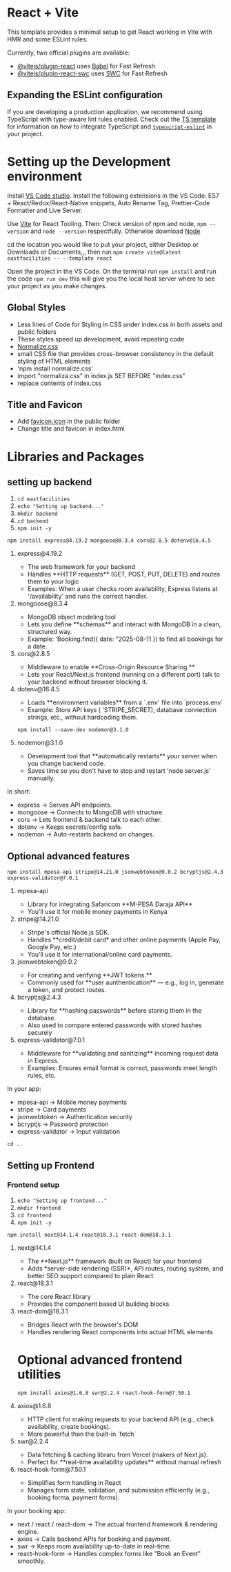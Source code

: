 # React + Vite

This template provides a minimal setup to get React working in Vite with HMR and some ESLint rules.

Currently, two official plugins are available:

- [@vitejs/plugin-react](https://github.com/vitejs/vite-plugin-react/blob/main/packages/plugin-react) uses [Babel](https://babeljs.io/) for Fast Refresh
- [@vitejs/plugin-react-swc](https://github.com/vitejs/vite-plugin-react/blob/main/packages/plugin-react-swc) uses [SWC](https://swc.rs/) for Fast Refresh

## Expanding the ESLint configuration

If you are developing a production application, we recommend using TypeScript with type-aware lint rules enabled. Check out the [TS template](https://github.com/vitejs/vite/tree/main/packages/create-vite/template-react-ts) for information on how to integrate TypeScript and [`typescript-eslint`](https://typescript-eslint.io) in your project.


# Setting up the Development environment
Install [VS Code studio](https://code.visualstudio.com/).
Install the following extensions in the VS Code: ES7 + React/Redux/React-Native snippets, Auto Rename Tag, Prettier-Code Formatter and Live Server.

Use [Vite](https://vite.dev/) for React Tooling. 
Then:
Check version of npm and node, `npm --version` and `node --version` respectfully. 
Otherwise download [Node](https://nodejs.org/en/download)

cd the location you would like to put your project, either Desktop or Downloads or Documents,,, then run `npm create vite@latest eastfacilities -- --template react`

Open the project in the VS Code. On the terminal run `npm install` and run the code `npm run dev` this will give you the local host server where to see your project as you make changes.

## Global Styles
- Less lines of Code for Styling in CSS under index.css in both assets and public folders
- These styles speed up development, avoid repeating code
- [Normalize.css](https://necolas.github.io/normalize.css/)
- small CSS file that provides cross-browser consistency in the default styling of HTML elements
- 'npm install normalize.css'
- import "normaliza.css" in index.js
SET BEFORE "index.css"
- replace contents of index.css


## Title and Favicon
- Add [favicon.icon](https://favicon.io/favicon-converter/) in the public folder
- Change title and favicon in index.html

# Libraries and Packages
## setting up backend
1. `cd eastfacilities`
2. `echo "Setting up backend..."`
3. `mkdir backend`
4. `cd backend`
5. `npm init -y`

`npm install express@4.19.2 mongoose@8.3.4 cors@2.8.5 dotenv@16.4.5`
<ol>
<li>express@4.19.2</li>
<ul>
<li>The web framework for your backend</li>
<li>Handles **HTTP requests** (GET, POST, PUT, DELETE) and routes them to your logic</li>
<li>Examples: When a user checks room availability, Express listens at '/availability' and runs the correct handler.</li>
</ul>
<li>mongoose@8.3.4</li>
<ul>
<li>MongoDB object modeling tool</li>
<li>Lets you define **schemas** and interact with MongoDB in a clean, structured way.</li>
<li>Example: 'Booking.find({ date: "2025-08-11 }) to find all bookings for a date.</li>
</ul>
<li>cors@2.8.5</li>
<ul>
<li>Middleware to enable **Cross-Origin Resource Sharing.**</li>
<li>Lets your React/Next.js frontend (running on a different port) talk to your backend  without browser blocking it.</li>
</ul>
<li>dotenv@16.4.5</li>
<ul>
<li>Loads **environment variables** from a `.env` file into `process.env`</li>
<li>Example: Store API keys ( 'STRIPE_SECRET), database connection strings, etc., without hardcoding them.</li>
</ul>

`npm install --save-dev nodemon@3.1.0`
<li>nodemon@3.1.0</li>
<ul>
<li>Development tool that **automatically restarts** your server when you change backend code.</li>
<li>Saves time so you don't have to stop and restart 'node server.js' manually.</li>
</ul>
</ol>
In short:
<ul>
<li>express → Serves API endpoints.</li>
<li>mongoose → Connects to MongoDB with structure.</li>
<li>cors → Lets frontend & backend talk to each other.</li>
<li>dotenv → Keeps secrets/config safe.</li>
<li>nodemon → Auto-restarts backend on changes.</li>
</ul>

## Optional advanced features
`npm install mpesa-api stripe@14.21.0 jsonwebtoken@9.0.2 bcryptjs@2.4.3 express-validator@7.0.1`
<ol>
<li>mpesa-api</li>
<ul>
<li>Library for integrating Safaricom **M-PESA Daraja API**</li>
<li>You'll use it for mobile money payments in Kenya</li>
</ul>
<li>stripe@14.21.0</li>
<ul>
<li>Stripe's official Node.js SDK.</li>
<li>Handles **credit/debit card* and other online payments (Apple Pay, Google Pay, etc.)</li>
<li>You'll use it for international/online card payments.</li>
</ul>
<li>jsonwebtoken@9.0.2</li>
<ul>
<li>For creating and verifying **JWT tokens.**</li>
<li>Commonly used for **user aunthentication** — e.g., log in, generate a token, and protect routes.</li>
</ul>
<li>bcryptjs@2.4.3</li>
<ul>
<li>Library for **hashing passwords** before storing them in the database.</li>
<li>Also used to compare entered passwords with stored hashes securely</li>
</ul> 
<li>express-validator@7.0.1</li>
<ul>
<li>Middleware for **validating and sanitizing** incoming request data in Express.</li>
<li>Examples: Ensures email format is correct, passwords meet length rules, etc.</li>
</ul>
</ol>
In your app:
<ul>
<li>mpesa-api → Mobile money payments</li>
<li>stripe → Card payments</li>
<li>jsonwebtoken → Authentication security</li>
<li>bcryptjs → Password protection</li>
<li>express-validator → Input validation</li>
</ul>

`cd ..`

## Setting up Frontend
### Frontend setup
1. `echo "Setting up frontend..."`
2. `mkdir frontend`
3. `cd frontend`
4. `npm init -y`

`npm install next@14.1.4 react@18.3.1 react-dom@18.3.1`
<ol>
<li>next@14.1.4</li>
<ul>
<li>The **Next.js** framework (built on React) for your frontend</li>
<li>Adds *server-side rendering (SSR)*, API routes, routing system, and better SEO support compared to plain React.</li>
</ul>
<li>react@18.3.1</li>
<ul>
<li>The core React library</li>
<li>Provides the component based UI building blocks</li>
</ul>
<li>react-dom@18.3.1</li>
<ul>
<li>Bridges React with the browser's DOM</li>
<li>Handles rendering React components into actual HTML elements</li>
</ul>


# Optional advanced frontend utilities
`npm install axios@1.6.8 swr@2.2.4 react-hook-form@7.50.1`
<li>axios@1.6.8</li>
<ul>
<li>HTTP client for making requests to your backend API (e.g., check availability, create bookings).</li>
<li>More powerful than the built-in `fetch`</li>
</ul>
<li>swr@2.2.4</li>
<ul>
<li>Data fetching & caching libraru from Vercel (makers of Next.js).</li>
<li>Perfect for **real-time availability updates** without manual refresh</li>
</ul>
<li>react-hook-form@7.50.1</li>
<ul>
<li>Simplifies form handling in React</li>
<li>Manages form state, validation, and submission efficiently (e.g., booking forma, payment forms).</li>
</ul>
</ol>
 In your booking app:
 <ul>
 <li>next / react / react-dom → The actual frontend framework & rendering engine.</li>
 <li>axios → Calls backend APIs for booking and payment.</li>
 <li>swr → Keeps room availability up-to-date in real-time.</li>
 <li>react-hook-form → Handles complex forms like "Book an Event" smoothly.
</li>
 </ul>














